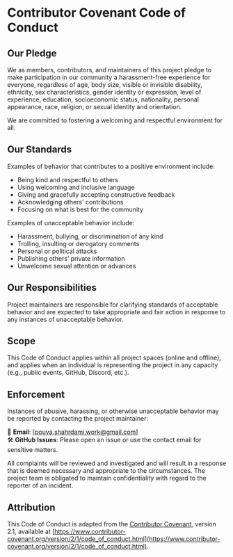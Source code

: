 # Contributor Covenant Code of Conduct

## Our Pledge

We as members, contributors, and maintainers of this project pledge to make participation in our community a harassment-free experience for everyone, regardless of age, body size, visible or invisible disability, ethnicity, sex characteristics, gender identity or expression, level of experience, education, socioeconomic status, nationality, personal appearance, race, religion, or sexual identity and orientation.

We are committed to fostering a welcoming and respectful environment for all.

## Our Standards

Examples of behavior that contributes to a positive environment include:

- Being kind and respectful to others
- Using welcoming and inclusive language
- Giving and gracefully accepting constructive feedback
- Acknowledging others' contributions
- Focusing on what is best for the community

Examples of unacceptable behavior include:

- Harassment, bullying, or discrimination of any kind
- Trolling, insulting or derogatory comments
- Personal or political attacks
- Publishing others’ private information
- Unwelcome sexual attention or advances

## Our Responsibilities

Project maintainers are responsible for clarifying standards of acceptable behavior and are expected to take appropriate and fair action in response to any instances of unacceptable behavior.

## Scope

This Code of Conduct applies within all project spaces (online and offline), and applies when an individual is representing the project in any capacity (e.g., public events, GitHub, Discord, etc.).

## Enforcement

Instances of abusive, harassing, or otherwise unacceptable behavior may be reported by contacting the project maintainer:

📧 **Email**: [pouya.shahrdami.work@gmail.com]  
🛠️ **GitHub Issues**: Please open an issue or use the contact email for sensitive matters.

All complaints will be reviewed and investigated and will result in a response that is deemed necessary and appropriate to the circumstances. The project team is obligated to maintain confidentiality with regard to the reporter of an incident.

## Attribution

This Code of Conduct is adapted from the [Contributor Covenant][homepage], version 2.1, available at [https://www.contributor-covenant.org/version/2/1/code_of_conduct.html](https://www.contributor-covenant.org/version/2/1/code_of_conduct.html).

[homepage]: https://www.contributor-covenant.org
